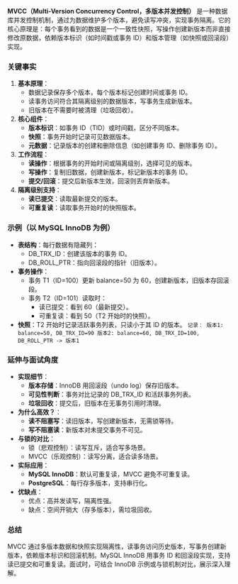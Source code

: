
**MVCC（Multi-Version Concurrency Control，多版本并发控制）** 是一种数据库并发控制机制，通过为数据维护多个版本，避免读写冲突，实现事务隔离。它的核心原理是：每个事务看到的数据是一个一致性快照，写操作创建新版本而非直接修改原数据，依赖版本标识（如时间戳或事务 ID）和版本管理（如快照或回滚段）实现。
### 关键事实

1. **基本原理**：
    - 数据记录保存多个版本，每个版本标记创建时间或事务 ID。
    - 读事务访问符合其隔离级别的数据版本，写事务生成新版本。
    - 旧版本在不需要时被清理（垃圾回收）。
2. **核心组件**：
    - **版本标识**：如事务 ID（TID）或时间戳，区分不同版本。
    - **快照**：事务开始时记录可见数据版本。
    - **元数据**：记录版本的创建和删除信息（如创建事务 ID、删除事务 ID）。
3. **工作流程**：
    - **读操作**：根据事务的开始时间或隔离级别，选择可见的版本。
    - **写操作**：复制旧数据，创建新版本，标记新版本的事务 ID。
    - **提交/回滚**：提交后新版本生效，回滚则丢弃新版本。
4. **隔离级别支持**：
    - **读已提交**：读取最新提交的版本。
    - **可重复读**：读取事务开始时的快照版本。
### 示例（以 MySQL InnoDB 为例）

- **表结构**：每行数据有隐藏列：
    - DB_TRX_ID：创建该版本的事务 ID。
    - DB_ROLL_PTR：指向回滚段的指针（旧版本）。
- **事务操作**：
    - 事务 T1（ID=100）更新 balance=50 为 60，创建新版本，旧版本存回滚段。
    - 事务 T2（ID=101）读取时：
        - 读已提交：看到 60（最新提交）。
        - 可重复读：看到 50（T2 开始时的快照）。
- **快照**：T2 开始时记录活跃事务列表，只读小于其 ID 的版本。
`记录： 版本1: balance=50, DB_TRX_ID=90 版本2: balance=60, DB_TRX_ID=100, DB_ROLL_PTR -> 版本1`

### 延伸与面试角度

- **实现细节**：
    - **版本存储**：InnoDB 用回滚段（undo log）保存旧版本。
    - **可见性判断**：事务对比记录的 DB_TRX_ID 和活跃事务列表。
    - **垃圾回收**：提交后，旧版本在无事务引用时清理。
- **为什么高效？**：
    - **读不阻塞写**：读旧版本，写创建新版本，无需锁等待。
    - **写不阻塞读**：新版本对未提交事务不可见。
- **与锁的对比**：
    - 锁（悲观控制）：读写互斥，适合写多场景。
    - MVCC（乐观控制）：读写分离，适合读多场景。
- **实际应用**：
    - **MySQL InnoDB**：默认可重复读，MVCC 避免不可重复读。
    - **PostgreSQL**：每行存多版本，支持串行化。
- **优缺点**：
    - 优点：高并发读写，隔离性强。
    - 缺点：空间开销大（存多版本），需垃圾回收。
### 总结

MVCC 通过多版本数据和快照实现隔离性，读事务访问历史版本，写事务创建新版本，依赖版本标识和回滚机制。MySQL InnoDB 用事务 ID 和回滚段实现，支持读已提交和可重复读。面试时，可结合 InnoDB 示例或与锁机制对比，展示深入理解。